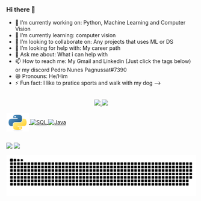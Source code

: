 ### Hi there 👋

- 🔭 I’m currently working on: Python, Machine Learning and Computer Vision
- 🌱 I’m currently learning: computer vision
- 👯 I’m looking to collaborate on: Any projects that uses ML or DS 
- 🤔 I’m looking for help with: My career path
- 💬 Ask me about: What i can help with
- 📫 How to reach me: My Gmail and Linkedin (Just click the tags below) or my discord Pedro Nunes Pagnussat#7390
- 😄 Pronouns: He/Him
- ⚡ Fun fact: I like to pratice sports and walk with my dog
-->
##
[comment]: <> (This Div make the stats)

<div align="center">
  <a href="https://github.com/PedroNunesPagnussat">
  <img height="180em" src="https://github-readme-stats.vercel.app/api?username=PedroNunesPagnussat&show_icons=true&theme=dracula&include_all_commits=true&count_private=true"/>
  <img height="180em" src="https://github-readme-stats.vercel.app/api/top-langs/?username=PedroNunesPagnussat&layout=compact&langs_count=7&theme=dracula"/>
</div>

  [comment]: <> (This Div make the icons) 
  
 <div style="display: inline_block"><br>
  <img align="center" alt="Python" height="50" width="60" src="https://raw.githubusercontent.com/devicons/devicon/master/icons/python/python-original.svg">
  <img align="center" alt="SQL" height="50" width="60" src="https://cdn.jsdelivr.net/gh/devicons/devicon/icons/mysql/mysql-original-wordmark.svg">
  <img align="center" alt="Java" height="50" width="60" src="https://cdn.jsdelivr.net/gh/devicons/devicon/icons/java/java-original.svg">
  
</div>
  
  [comment]: <> (This Div Linkedin link) 
 ##
  <div> 
  <a href = "mailto:nppedronp@gmail.com"><img src="https://img.shields.io/badge/-Gmail-%23333?style=for-the-badge&logo=gmail&logoColor=white" target="_blank"></a>
  <a href="https://www.linkedin.com/in/pedronunespagnussat/" target="_blank"><img src="https://img.shields.io/badge/-LinkedIn-%230077B5?style=for-the-badge&logo=linkedin&logoColor=white" target="_blank"></a> 

  ![Snake animation](https://github.com/PedroNunesPagnussat/PedroNunesPagnussat/blob/output/github-contribution-grid-snake.svg)
 
</div>
